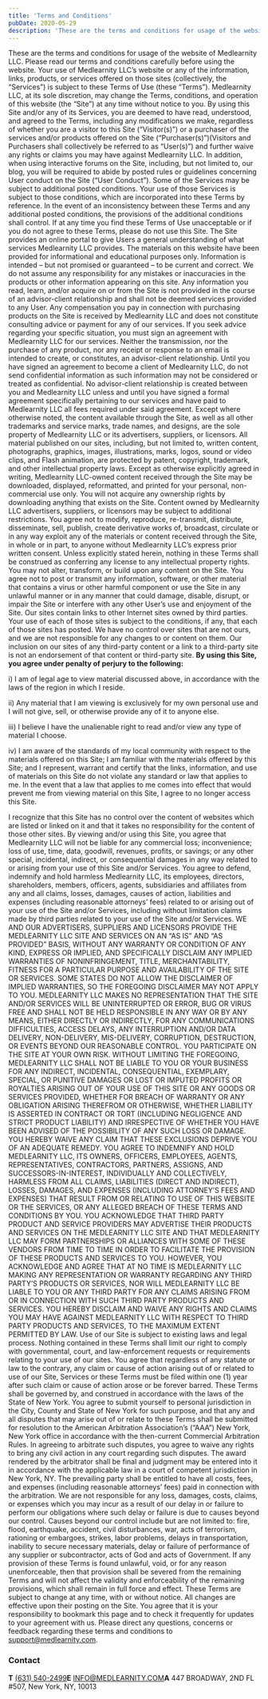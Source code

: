 ```yaml
---
title: 'Terms and Conditions'
pubDate: 2020-05-29
description: 'These are the terms and conditions for usage of the website of Medlearnity LLC. Please read our terms and conditions carefully before using the website. Yo'
---
```






These are the terms and conditions for usage of the website of Medlearnity LLC. Please read our terms and conditions carefully before using the website. Your use of Medlearnity LLC’s website or any of the information, links, products, or services offered on those sites (collectively, the “Services”) is subject to these Terms of Use (these “Terms”). Medlearnity LLC, at its sole discretion, may change the Terms, conditions, and operation of this website (the “Site”) at any time without notice to you. By using this Site and/or any of its Services, you are deemed to have read, understood, and agreed to the Terms, including any modifications we make, regardless of whether you are a visitor to this Site (“Visitor(s)”) or a purchaser of the services and/or products offered on the Site (“Purchaser(s)”)(Visitors and Purchasers shall collectively be referred to as “User(s)”) and further waive any rights or claims you may have against Medlearnity LLC. In addition, when using interactive forums on the Site, including, but not limited to, our blog, you will be required to abide by posted rules or guidelines concerning User conduct on the Site (“User Conduct”). Some of the Services may be subject to additional posted conditions. Your use of those Services is subject to those conditions, which are incorporated into these Terms by reference. In the event of an inconsistency between these Terms and any additional posted conditions, the provisions of the additional conditions shall control. If at any time you find these Terms of Use unacceptable or if you do not agree to these Terms, please do not use this Site. The Site provides an online portal to give Users a general understanding of what services Medlearnity LLC provides. The materials on this website have been provided for informational and educational purposes only. Information is intended – but not promised or guaranteed – to be current and correct. We do not assume any responsibility for any mistakes or inaccuracies in the products or other information appearing on this site. Any information you read, learn, and/or acquire on or from the Site is not provided in the course of an advisor-client relationship and shall not be deemed services provided to any User. Any compensation you pay in connection with purchasing products on the Site is received by Medlearnity LLC and does not constitute consulting advice or payment for any of our services. If you seek advice regarding your specific situation, you must sign an agreement with Medlearnity LLC for our services. Neither the transmission, nor the purchase of any product, nor any receipt or response to an email is intended to create, or constitutes, an advisor-client relationship. Until you have signed an agreement to become a client of Medlearnity LLC, do not send confidential information as such information may not be considered or treated as confidential. No advisor-client relationship is created between you and Medlearnity LLC unless and until you have signed a formal agreement specifically pertaining to our services and have paid to Medlearnity LLC all fees required under said agreement. Except where otherwise noted, the content available through the Site, as well as all other trademarks and service marks, trade names, and designs, are the sole property of Medlearnity LLC or its advertisers, suppliers, or licensors. All material published on our sites, including, but not limited to, written content, photographs, graphics, images, illustrations, marks, logos, sound or video clips, and Flash animation, are protected by patent, copyright, trademark, and other intellectual property laws. Except as otherwise explicitly agreed in writing, Medlearnity LLC-owned content received through the Site may be downloaded, displayed, reformatted, and printed for your personal, non-commercial use only. You will not acquire any ownership rights by downloading anything that exists on the Site. Content owned by Medlearnity LLC advertisers, suppliers, or licensors may be subject to additional restrictions. You agree not to modify, reproduce, re-transmit, distribute, disseminate, sell, publish, create derivative works of, broadcast, circulate or in any way exploit any of the materials or content received through the Site, in whole or in part, to anyone without Medlearnity LLC’s express prior written consent. Unless explicitly stated herein, nothing in these Terms shall be construed as conferring any license to any intellectual property rights. You may not alter, transform, or build upon any content on the Site. You agree not to post or transmit any information, software, or other material that contains a virus or other harmful component or use the Site in any unlawful manner or in any manner that could damage, disable, disrupt, or impair the Site or interfere with any other User’s use and enjoyment of the Site. Our sites contain links to other Internet sites owned by third parties. Your use of each of those sites is subject to the conditions, if any, that each of those sites has posted. We have no control over sites that are not ours, and we are not responsible for any changes to or content on them. Our inclusion on our sites of any third-party content or a link to a third-party site is not an endorsement of that content or third-party site. **By using this Site, you agree under penalty of perjury to the following:**

i) I am of legal age to view material discussed above, in accordance with the laws of the region in which I reside.

ii) Any material that I am viewing is exclusively for my own personal use and I will not give, sell, or otherwise provide any of it to anyone else.

iii) I believe I have the unalienable right to read and/or view any type of material I choose.

iv) I am aware of the standards of my local community with respect to the materials offered on this Site; I am familiar with the materials offered by this Site; and I represent, warrant and certify that the links, information, and use of materials on this Site do not violate any standard or law that applies to me. In the event that a law that applies to me comes into effect that would prevent me from viewing material on this Site, I agree to no longer access this Site.

I recognize that this Site has no control over the content of websites which are listed or linked on it and that it takes no responsibility for the content of those other sites. By viewing and/or using this Site, you agree that Medlearnity LLC will not be liable for any commercial loss; inconvenience; loss of use, time, data, goodwill, revenues, profits, or savings; or any other special, incidental, indirect, or consequential damages in any way related to or arising from your use of this Site and/or Services. You agree to defend, indemnify and hold harmless Medlearnity LLC, its employees, directors, shareholders, members, officers, agents, subsidiaries and affiliates from any and all claims, losses, damages, causes of action, liabilities and expenses (including reasonable attorneys’ fees) related to or arising out of your use of the Site and/or Services, including without limitation claims made by third parties related to your use of the Site and/or Services. WE AND OUR ADVERTISERS, SUPPLIERS AND LICENSORS PROVIDE THE MEDLEARNITY LLC SITE AND SERVICES ON AN “AS IS” AND “AS PROVIDED” BASIS, WITHOUT ANY WARRANTY OR CONDITION OF ANY KIND, EXPRESS OR IMPLIED, AND SPECIFICALLY DISCLAIM ANY IMPLIED WARRANTIES OF NONINFRINGEMENT, TITLE, MERCHANTABILITY, FITNESS FOR A PARTICULAR PURPOSE AND AVAILABILITY OF THE SITE OR SERVICES. SOME STATES DO NOT ALLOW THE DISCLAIMER OF IMPLIED WARRANTIES, SO THE FOREGOING DISCLAIMER MAY NOT APPLY TO YOU. MEDLEARNITY LLC MAKES NO REPRESENTATION THAT THE SITE AND/OR SERVICES WILL BE UNINTERRUPTED OR ERROR, BUG OR VIRUS FREE AND SHALL NOT BE HELD RESPONSIBLE IN ANY WAY OR BY ANY MEANS, EITHER DIRECTLY OR INDIRECTLY, FOR ANY COMMUNICATIONS DIFFICULTIES, ACCESS DELAYS, ANY INTERRUPTION AND/OR DATA DELIVERY, NON-DELIVERY, MIS-DELIVERY, CORRUPTION, DESTRUCTION, OR EVENTS BEYOND OUR REASONABLE CONTROL. YOU PARTICIPATE ON THE SITE AT YOUR OWN RISK. WITHOUT LIMITING THE FOREGOING, MEDLEARNITY LLC SHALL NOT BE LIABLE TO YOU OR YOUR BUSINESS FOR ANY INDIRECT, INCIDENTAL, CONSEQUENTIAL, EXEMPLARY, SPECIAL, OR PUNITIVE DAMAGES OR LOST OR IMPUTED PROFITS OR ROYALTIES ARISING OUT OF YOUR USE OF THIS SITE OR ANY GOODS OR SERVICES PROVIDED, WHETHER FOR BREACH OF WARRANTY OR ANY OBLIGATION ARISING THEREFROM OR OTHERWISE, WHETHER LIABILITY IS ASSERTED IN CONTRACT OR TORT (INCLUDING NEGLIGENCE AND STRICT PRODUCT LIABILITY) AND IRRESPECTIVE OF WHETHER YOU HAVE BEEN ADVISED OF THE POSSIBILITY OF ANY SUCH LOSS OR DAMAGE. YOU HEREBY WAIVE ANY CLAIM THAT THESE EXCLUSIONS DEPRIVE YOU OF AN ADEQUATE REMEDY. YOU AGREE TO INDEMNIFY AND HOLD MEDLEARNITY LLC, ITS OWNERS, OFFICERS, EMPLOYEES, AGENTS, REPRESENTATIVES, CONTRACTORS, PARTNERS, ASSIGNS, AND SUCCESSORS-IN-INTEREST, INDIVIDUALLY AND COLLECTIVELY, HARMLESS FROM ALL CLAIMS, LIABILITIES (DIRECT AND INDIRECT), LOSSES, DAMAGES, AND EXPENSES (INCLUDING ATTORNEY’S FEES AND EXPENSES) THAT RESULT FROM OR RELATING TO USE OF THIS WEBSITE OR THE SERVICES, OR ANY ALLEGED BREACH OF THESE TERMS AND CONDITIONS BY YOU. YOU ACKNOWLEDGE THAT THIRD PARTY PRODUCT AND SERVICE PROVIDERS MAY ADVERTISE THEIR PRODUCTS AND SERVICES ON THE MEDLEARNITY LLC SITE AND THAT MEDLEARNITY LLC MAY FORM PARTNERSHIPS OR ALLIANCES WITH SOME OF THESE VENDORS FROM TIME TO TIME IN ORDER TO FACILITATE THE PROVISION OF THESE PRODUCTS AND SERVICES TO YOU. HOWEVER, YOU ACKNOWLEDGE AND AGREE THAT AT NO TIME IS MEDLEARNITY LLC MAKING ANY REPRESENTATION OR WARRANTY REGARDING ANY THIRD PARTY’S PRODUCTS OR SERVICES, NOR WILL MEDLEARNITY LLC BE LIABLE TO YOU OR ANY THIRD PARTY FOR ANY CLAIMS ARISING FROM OR IN CONNECTION WITH SUCH THIRD PARTY PRODUCTS AND SERVICES. YOU HEREBY DISCLAIM AND WAIVE ANY RIGHTS AND CLAIMS YOU MAY HAVE AGAINST MEDLEARNITY LLC WITH RESPECT TO THIRD PARTY PRODUCTS AND SERVICES, TO THE MAXIMUM EXTENT PERMITTED BY LAW. Use of our Site is subject to existing laws and legal process. Nothing contained in these Terms shall limit our right to comply with governmental, court, and law-enforcement requests or requirements relating to your use of our sites. You agree that regardless of any statute or law to the contrary, any claim or cause of action arising out of or related to use of our Site, Services or these Terms must be filed within one (1) year after such claim or cause of action arose or be forever barred. These Terms shall be governed by, and construed in accordance with the laws of the State of New York. You agree to submit yourself to personal jurisdiction in the City, County and State of New York for such purpose, and that any and all disputes that may arise out of or relate to these Terms shall be submitted for resolution to the American Arbitration Association’s (“AAA”) New York, New York office in accordance with the then-current Commercial Arbitration Rules. In agreeing to arbitrate such disputes, you agree to waive any rights to bring any civil action in any court regarding such disputes. The award rendered by the arbitrator shall be final and judgment may be entered into it in accordance with the applicable law in a court of competent jurisdiction in New York, NY. The prevailing party shall be entitled to have all costs, fees, and expenses (including reasonable attorneys’ fees) paid in connection with the arbitration. We are not responsible for any loss, damages, costs, claims, or expenses which you may incur as a result of our delay in or failure to perform our obligations where such delay or failure is due to causes beyond our control. Causes beyond our control include but are not limited to: fire, flood, earthquake, accident, civil disturbances, war, acts of terrorism, rationing or embargoes, strikes, labor problems, delays in transportation, inability to secure necessary materials, delay or failure of performance of any supplier or subcontractor, acts of God and acts of Government. If any provision of these Terms is found unlawful, void, or for any reason unenforceable, then that provision shall be severed from the remaining Terms and will not affect the validity and enforceability of the remaining provisions, which shall remain in full force and effect. These Terms are subject to change at any time, with or without notice. All changes are effective upon their posting on the Site. You agree that it is your responsibility to bookmark this page and to check it frequently for updates to your agreement with us. Please direct any questions, concerns or feedback regarding these terms and conditions to support@medlearnity.com.

### Contact

**T** ​[(631) 540-2499](tel:6315402499%20)**E** ​​[INFO@MEDLEARNITY.COM](mailto:INFO@MEDLEARNITY.COM)**A** 447 BROADWAY, 2ND FL #507, New York, NY, 10013
